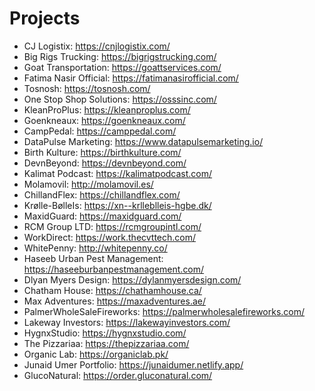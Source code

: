 # Projects

- CJ Logistix: <https://cnjlogistix.com/>
- Big Rigs Trucking: <https://bigrigstrucking.com/>
- Goat Transportation: <https://goattservices.com/>
- Fatima Nasir Official: <https://fatimanasirofficial.com/>
- Tosnosh: <https://tosnosh.com/>
- One Stop Shop Solutions: <https://osssinc.com/>
- KleanProPlus: <https://kleanproplus.com/>
- Goenkneaux: <https://goenkneaux.com/>
- CampPedal: <https://camppedal.com/>
- DataPulse Marketing: <https://www.datapulsemarketing.io/>
- Birth Kulture: <https://birthkulture.com/>
- DevnBeyond: <https://devnbeyond.com/>
- Kalimat Podcast: <https://kalimatpodcast.com/>
- Molamovil: <http://molamovil.es/>
- ChillandFlex: <https://chillandflex.com/>
- Krølle-BølleIs: <https://xn--krlleblleis-hgbe.dk/>
- MaxidGuard: <https://maxidguard.com/>
- RCM Group LTD: <https://rcmgroupintl.com/>
- WorkDirect: <https://work.thecvttech.com/>
- WhitePenny: <http://whitepenny.co/>
- Haseeb Urban Pest Management: <https://haseeburbanpestmanagement.com/>
- Dlyan Myers Design: <https://dylanmyersdesign.com/>
- Chatham House: <https://chathamhouse.ca/>
- Max Adventures: <https://maxadventures.ae/>
- PalmerWholeSaleFireworks: <https://palmerwholesalefireworks.com/>
- Lakeway Investors: <https://lakewayinvestors.com/>
- HygnxStudio: <https://hygnxstudio.com/>
- The Pizzariaa: <https://thepizzariaa.com/>
- Organic Lab: <https://organiclab.pk/>
- Junaid Umer Portfolio: <https://junaidumer.netlify.app/>
- GlucoNatural: <https://order.gluconatural.com/>
